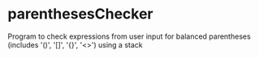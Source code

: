 parenthesesChecker
==================

Program to check expressions from user input for balanced parentheses (includes '()', '[]', '{}', '&lt;>') using a stack
